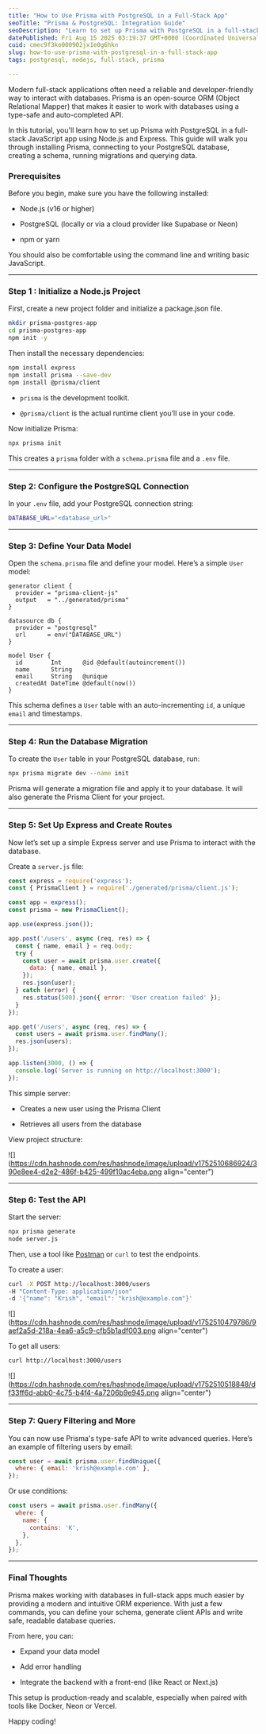 ```yaml
---
title: "How to Use Prisma with PostgreSQL in a Full-Stack App"
seoTitle: "Prisma & PostgreSQL: Integration Guide"
seoDescription: "Learn to set up Prisma with PostgreSQL in a full-stack app using Node.js, Express, and JavaScript for efficient database interactions"
datePublished: Fri Aug 15 2025 03:19:37 GMT+0000 (Coordinated Universal Time)
cuid: cmec9f3ko000902jx1e0g6hkn
slug: how-to-use-prisma-with-postgresql-in-a-full-stack-app
tags: postgresql, nodejs, full-stack, prisma

---
```


Modern full-stack applications often need a reliable and developer-friendly way to interact with databases. Prisma is an open-source ORM (Object Relational Mapper) that makes it easier to work with databases using a type-safe and auto-completed API.

In this tutorial, you'll learn how to set up Prisma with PostgreSQL in a full-stack JavaScript app using Node.js and Express. This guide will walk you through installing Prisma, connecting to your PostgreSQL database, creating a schema, running migrations and querying data.

### Prerequisites

Before you begin, make sure you have the following installed:

* Node.js (v16 or higher)
    
* PostgreSQL (locally or via a cloud provider like Supabase or Neon)
    
* npm or yarn
    

You should also be comfortable using the command line and writing basic JavaScript.

---

### Step 1 : Initialize a Node.js Project

First, create a new project folder and initialize a package.json file.

```bash
mkdir prisma-postgres-app
cd prisma-postgres-app
npm init -y
```

Then install the necessary dependencies:

```bash
npm install express
npm install prisma --save-dev
npm install @prisma/client
```

* `prisma` is the development toolkit.
    
* `@prisma/client` is the actual runtime client you’ll use in your code.
    

Now initialize Prisma:

```bash
npx prisma init
```

This creates a `prisma` folder with a `schema.prisma` file and a `.env` file.

---

### Step 2: Configure the PostgreSQL Connection

In your `.env` file, add your PostgreSQL connection string:

```bash
DATABASE_URL="<database_url>"
```

---

### Step 3: Define Your Data Model

Open the `schema.prisma` file and define your model. Here’s a simple `User` model:

```pgsql
generator client {
  provider = "prisma-client-js"
  output   = "../generated/prisma"
}

datasource db {
  provider = "postgresql"
  url      = env("DATABASE_URL")
}

model User {
  id        Int      @id @default(autoincrement())
  name      String
  email     String   @unique
  createdAt DateTime @default(now())
}
```

This schema defines a `User` table with an auto-incrementing `id`, a unique `email` and timestamps.

---

### Step 4: Run the Database Migration

To create the `User` table in your PostgreSQL database, run:

```bash
npx prisma migrate dev --name init
```

Prisma will generate a migration file and apply it to your database. It will also generate the Prisma Client for your project.

---

### Step 5: Set Up Express and Create Routes

Now let’s set up a simple Express server and use Prisma to interact with the database.

Create a `server.js` file:

```javascript
const express = require('express');
const { PrismaClient } = require('./generated/prisma/client.js');

const app = express();
const prisma = new PrismaClient();

app.use(express.json());

app.post('/users', async (req, res) => {
  const { name, email } = req.body;
  try {
    const user = await prisma.user.create({
      data: { name, email },
    });
    res.json(user);
  } catch (error) {
    res.status(500).json({ error: 'User creation failed' });
  }
});

app.get('/users', async (req, res) => {
  const users = await prisma.user.findMany();
  res.json(users);
});

app.listen(3000, () => {
  console.log('Server is running on http://localhost:3000');
});
```

This simple server:

* Creates a new user using the Prisma Client
    
* Retrieves all users from the database
    

View project structure:

![](https://cdn.hashnode.com/res/hashnode/image/upload/v1752510686924/390e8ee4-d2e2-486f-b425-499f10ac4eba.png align="center")

---

### Step 6: Test the API

Start the server:

```bash
npx prisma generate
node server.js
```

Then, use a tool like [Postman](https://www.postman.com/) or `curl` to test the endpoints.

To create a user:

```bash
curl -X POST http://localhost:3000/users 
-H "Content-Type: application/json" 
-d '{"name": "Krish", "email": "krish@example.com"}'
```

![](https://cdn.hashnode.com/res/hashnode/image/upload/v1752510479786/9aef2a5d-218a-4ea6-a5c9-cfb5b1adf003.png align="center")

To get all users:

```bash
curl http://localhost:3000/users
```

![](https://cdn.hashnode.com/res/hashnode/image/upload/v1752510518848/df33ff6d-abb0-4c75-b4f4-4a7206b9e945.png align="center")

---

### Step 7: Query Filtering and More

You can now use Prisma's type-safe API to write advanced queries. Here’s an example of filtering users by email:

```javascript
const user = await prisma.user.findUnique({
  where: { email: 'krish@example.com' },
});
```

Or use conditions:

```javascript
const users = await prisma.user.findMany({
  where: {
    name: {
      contains: 'K',
    },
  },
});
```

---

### Final Thoughts

Prisma makes working with databases in full-stack apps much easier by providing a modern and intuitive ORM experience. With just a few commands, you can define your schema, generate client APIs and write safe, readable database queries.

From here, you can:

* Expand your data model
    
* Add error handling
    
* Integrate the backend with a front-end (like React or Next.js)
    

This setup is production-ready and scalable, especially when paired with tools like Docker, Neon or Vercel.

Happy coding!